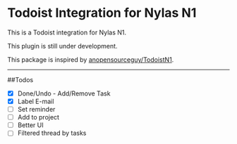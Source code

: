 
# Todoist Integration for Nylas N1

This is a Todoist integration for Nylas N1. 

This plugin is still under development.

This package is inspired by [anopensourceguy/TodoistN1](https://github.com/anopensourceguy/TodoistN1).

---

##Todos
- [x] Done/Undo - Add/Remove Task
- [x] Label E-mail
- [ ] Set reminder
- [ ] Add to project
- [ ] Better UI
- [ ] Filtered thread by tasks
